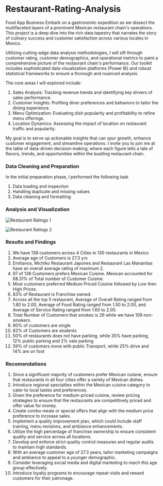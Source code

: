 # Restaurant-Rating-Analysis

Food App Business
Embark on a gastronomic expedition as we dissect the multifaceted layers of a prominent Mexican restaurant chain's operations. This project is a deep dive into the rich data tapestry that narrates the story of culinary success and customer satisfaction across various locales in Mexico.

Utilizing cutting-edge data analysis methodologies, I will sift through customer rating, customer demographics, and operational metrics to paint a comprehensive picture of the restaurant chain's performance. Our toolkit includes sophisticated data visualization platforms (Power Bi) and robust statistical frameworks to ensure a thorough and nuanced analysis.

The core areas I will explored include:

 1. Sales Analysis: Tracking revenue trends and identifying key drivers of sales performance.
 2. Customer Insights: Profiling diner preferences and behaviors to tailor the dining experience.
 3. Menu Optimization: Evaluating dish popularity and profitability to refine menu offerings.
 4. Location Dynamics: Assessing the impact of location on restaurant traffic and popularity.

My goal is to serve up actionable insights that can spur growth, enhance customer engagement, and streamline operations. I invite you to join me at the table of data-driven decision-making, where each figure tells a tale of flavors, trends, and opportunities within the bustling restaurant chain.

### Data Cleaning and Preparation
In the initial preparation phase, I performed the following task
  1. Data loading and inspection
  2. Handling duplicate and missing values
  3. Data cleaning and formatting

### Analysis and Visualization
![Restaurant Ratings 1](https://github.com/Adefemi010/Restaurant-Rating-Analysis/assets/149597242/f2bbae1b-2767-4fd2-bc43-41515abf2dd8)

![Restaurant Ratings 2](https://github.com/Adefemi010/Restaurant-Rating-Analysis/assets/149597242/6c8e58f3-1cbe-4684-9e12-33b82d5dc4fe)


### Results and Findings
1.  We have 138 customers across 4 Cities in 130 restaurants in Mexico
2. Average age of Customers is 27.3 yrs
3. Emilianos, Michiko Restaurant Japones and Restaurant Las Mananitas have an overall average rating of maximum 2. 
4. 97 of 138 Customers prefers Mexican Cuisine. Mexican accounted for 68.31% of Total number of Customer Cuisine.
5.  Most customers preferred Medium Priced Cuisine followed by Low then High Prices.
6. 83% of Restaurant is Franchise owned.
7. Across all the top 5 restaurant, Average of Overall Rating ranged from 1.80 to 2.00, Average of Food Rating ranged from 1.50 to 2.00, and Average of Service Rating ranged from 1.60 to 2.00.
8. Total Number of Customers that smokes is 26 while we have 109 non-smokers.
9. 90% of customers are single
10. 82% of Customers are students
11. 50% of restaurants does not have parking, while 35% have parking, 12% public parking and 2% vale parking 
12. 59% of customers move with public Transport, while 25% drive and 14% are on foot

 ### Recomendations
1.	Since a significant majority of customers prefer Mexican cuisine, ensure that restaurants in all four cities offer a variety of Mexican dishes.
2.	Introduce regional specialties within the Mexican cuisine category to cater to local tastes and preferences.
3.	Given the preference for medium-priced cuisine, review pricing strategies to ensure that the restaurants are competitively priced and offer value for money.
4.	Create combo meals or special offers that align with the medium price preference to increase sales.
5.	Implement a quality improvement plan, which could include staff training, menu revisions, and ambiance enhancements.
6.	Utilize the high percentage of franchise ownership to ensure consistent quality and service across all locations.
7.	Develop and enforce strict quality control measures and regular audits to maintain high standards.
8.	With an average customer age of 27.3 years, tailor marketing campaigns and ambiance to appeal to a younger demographic.
9.	Consider leveraging social media and digital marketing to reach this age group effectively.
10.	Introduce loyalty programs to encourage repeat visits and reward customers for their patronage.


